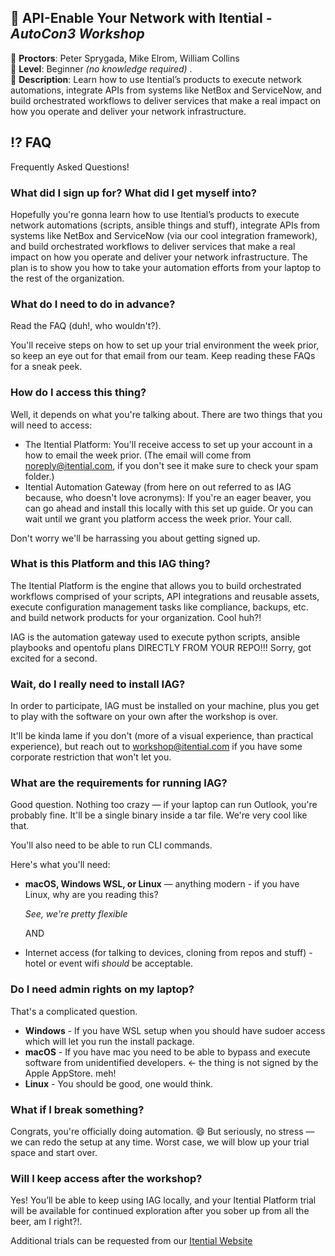 ## 🚀 API-Enable Your Network with Itential - _AutoCon3 Workshop_
🔷 **Proctors**: Peter Sprygada, Mike Elrom, William Collins  
🔷 **Level**: Beginner _(no knowledge required)_ .  
🔷 **Description**: Learn how to use Itential’s products to execute network automations, integrate APIs from systems like NetBox and ServiceNow, and build orchestrated workflows to deliver services that make a real impact on how you operate and deliver your network infrastructure.

## ⁉️ FAQ
Frequently Asked Questions!

### What did I sign up for? What did I get myself into?
Hopefully you're gonna learn how to use Itential’s products to execute network automations (scripts, ansible things and stuff), integrate APIs from systems like NetBox and ServiceNow (via our cool integration framework), and build orchestrated workflows to deliver services that make a real impact on how you operate and deliver your network infrastructure. The plan is to show you how to take your automation efforts from your laptop to the rest of the organization.

### What do I need to do in advance?
Read the FAQ (duh!, who wouldn't?).

You'll receive steps on how to set up your trial environment the week prior, so keep an eye out for that email from our team. Keep reading these FAQs for a sneak peek. 


### How do I access this thing?
Well, it depends on what you're talking about. There are two things that you will need to access:

* The Itential Platform: You'll receive access to set up your account in a how to email the week prior. (The email will come from noreply@itential.com, if you don't see it make sure to check your spam folder.)
* Itential Automation Gateway (from here on out referred to as IAG because, who doesn't love acronyms): If you're an eager beaver, you can go ahead and install this locally with this set up guide. Or you can wait until we grant you platform access the week prior. Your call. 

Don't worry we'll be harrassing you about getting signed up. 

### What is this Platform and this IAG thing?
The Itential Platform is the engine that allows you to build orchestrated workflows comprised of your scripts, API integrations and reusable assets, execute configuration management tasks like compliance, backups, etc. and build network products for your organization. Cool huh?!

IAG is the automation gateway used to execute python scripts, ansible playbooks and opentofu plans DIRECTLY FROM YOUR REPO!!! Sorry, got excited for a second. 

### Wait, do I really need to install IAG?
 In order to participate, IAG must be installed on your machine, plus you get to play with the software on your own after the workshop is over.

 It'll be kinda lame if you don't (more of a visual experience, than practical experience), but reach out to workshop@itential.com if you have some corporate restriction that won't let you. 

### What are the requirements for running IAG?
Good question. Nothing too crazy — if your laptop can run Outlook, you're probably fine. It'll be a single binary inside a tar file. We're very cool like that.

You'll also need to be able to run CLI commands.

Here's what you'll need:

* **macOS, Windows WSL, or Linux** — anything modern - if you have Linux, why are you reading this?
  
  _See, we're pretty flexible_

  AND

* Internet access (for talking to devices, cloning from repos and stuff) - hotel or event wifi _should_ be acceptable.

### Do I need admin rights on my laptop?
That's a complicated question. 

* **Windows** - If you have WSL setup when you should have sudoer access which will let you run the install package.
* **macOS** - If you have mac you need to be able to bypass and execute software from unidentified developers. <- the thing is not signed by the Apple AppStore. meh!
* **Linux** - You should be good, one would think.

### What if I break something?
Congrats, you're officially doing automation. 😄 But seriously, no stress — we can redo the setup at any time. Worst case, we will blow up your trial space and start over. 

### Will I keep access after the workshop?
Yes! You’ll be able to keep using IAG locally, and your Itential Platform trial will be available for continued exploration after you sober up from all the beer, am I right?!.

Additional trials can be requested from our [Itential Website](https://www.itential.com/get-started/)
